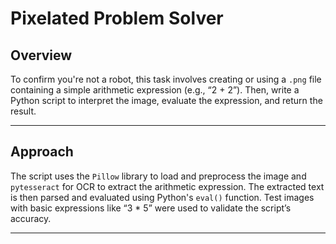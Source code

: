# Pixelated Problem Solver

## Overview
To confirm you're not a robot, this task involves creating or using a `.png` file containing a simple arithmetic expression (e.g., “2 + 2”). Then, write a Python script to interpret the image, evaluate the expression, and return the result.

---

## Approach
The script uses the `Pillow` library to load and preprocess the image and `pytesseract` for OCR to extract the arithmetic expression. The extracted text is then parsed and evaluated using Python's `eval()` function. Test images with basic expressions like “3 * 5” were used to validate the script’s accuracy.

---
